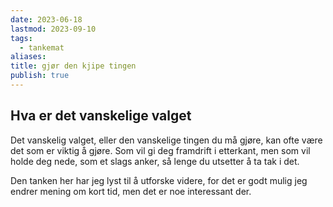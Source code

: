 ```yaml
---
date: 2023-06-18
lastmod: 2023-09-10
tags:
  - tankemat
aliases: 
title: gjør den kjipe tingen
publish: true
---
```

## Hva er det vanskelige valget

Det vanskelig valget, eller den vanskelige tingen du må gjøre, kan ofte være det som er viktig å gjøre. Som vil gi deg framdrift i etterkant, men som vil holde deg nede, som et slags anker, så lenge du utsetter å ta tak i det.

Den tanken her har jeg lyst til å utforske videre, for det er godt mulig jeg endrer mening om kort tid, men det er noe interessant der.
